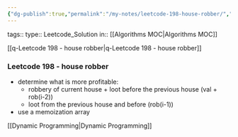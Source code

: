 ```yaml
---
{"dg-publish":true,"permalink":"/my-notes/leetcode-198-house-robber/","created":"2024-10-14T22:58:30.527-05:00","updated":"2024-10-14T22:58:35.393-05:00"}
---
```



tags:: 
type:: Leetcode_Solution
in:: [[Algorithms MOC\|Algorithms MOC]]

[[q-Leetcode 198 - house robber\|q-Leetcode 198 - house robber]]

### Leetcode 198 - house robber
- determine what is more profitable:
	- robbery of current house + loot before the previous house (val + rob(i-2))
	- loot from the previous house and before (rob(i-1))
- use a memoization array

[[Dynamic Programming\|Dynamic Programming]]

